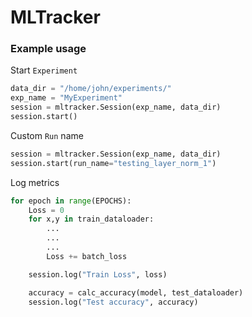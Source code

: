 # MLTracker

### Example usage

Start `Experiment`

```python
data_dir = "/home/john/experiments/"
exp_name = "MyExperiment"
session = mltracker.Session(exp_name, data_dir)
session.start()
```

Custom `Run` name

```python
session = mltracker.Session(exp_name, data_dir)
session.start(run_name="testing_layer_norm_1")
```

Log metrics

```python
for epoch in range(EPOCHS):
    Loss = 0
    for x,y in train_dataloader:
        ...
        ...
        ...
        Loss += batch_loss

    session.log("Train Loss", loss)

    accuracy = calc_accuracy(model, test_dataloader)
    session.log("Test accuracy", accuracy)
```